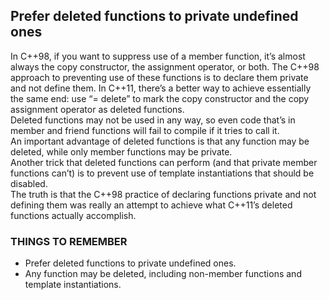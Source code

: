 ## Prefer deleted functions to private undefined ones
In C++98, if you want to suppress use of a member function, it’s almost always the copy constructor, the assignment operator, or both. The C++98 approach to preventing use of these functions is to declare them private and not define them. In C++11, there’s a better way to achieve essentially the same end: use “= delete” to mark the copy constructor and the copy assignment operator as deleted functions.   
Deleted functions may not be used in any way, so even code that’s in member and friend functions will fail to compile if it tries to call it.   
An important advantage of deleted functions is that any function may be deleted, while only member functions may be private.    
Another trick that deleted functions can perform (and that private member functions can’t) is to prevent use of template instantiations that should be disabled.    
The truth is that the C++98 practice of declaring functions private and not defining them was really an attempt to achieve what C++11’s deleted functions actually accomplish.
### THINGS TO REMEMBER
* Prefer deleted functions to private undefined ones.
* Any function may be deleted, including non-member functions and template instantiations.